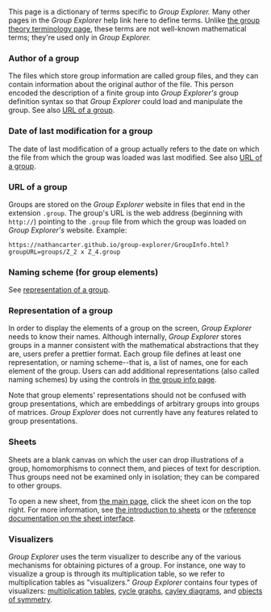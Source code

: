 
This page is a dictionary of terms specific to *Group Explorer.* Many other
pages in the *Group Explorer* help link here to define terms. Unlike [the
group theory terminology page](rf-groupterms.md), these terms are not
well-known mathematical terms; they're used only in *Group Explorer.*

### Author of a group

The files which store group information are called group files, and they can
contain information about the original author of the file. This person
encoded the description of a finite group into *Group Explorer's* group
definition syntax so that *Group Explorer* could load and manipulate the
group. See also [URL of a group](#url-of-a-group).

### Date of last modification for a group

The date of last modification of a group actually refers to the date on
which the file from which the group was loaded was last modified. See also
[URL of a group](#url-of-a-group).

### URL of a group

Groups are stored on the *Group Explorer* website in files that end in the
extension `.group`. The group's URL is the web address (beginning with
`http://`) pointing to the `.group` file from which the group was loaded on
*Group Explorer's* website. Example:

`https://nathancarter.github.io/group-explorer/GroupInfo.html?groupURL=groups/Z_2 x Z_4.group`

### Naming scheme (for group elements)

See [representation of a group](#representation-of-a-group).

### Representation of a group

In order to display the elements of a group on the screen, *Group Explorer*
needs to know their names. Although internally, *Group Explorer* stores
groups in a manner consistent with the mathematical abstractions that they
are, users prefer a prettier format. Each group file defines at least one
representation, or naming scheme--that is, a list of names, one for each
element of the group. Users can add additional representations (also called
naming schemes) by using the controls in [the group info
page](rf-um-groupwindow.md).

Note that group elements' representations should not be confused with group
presentations, which are embeddings of arbitrary groups into groups of
matrices. *Group Explorer* does not currently have any features related to
group presentations.

### Sheets

Sheets are a blank canvas on which the user can drop illustrations of a
group, homomorphisms to connect them, and pieces of text for description.
Thus groups need not be examined only in isolation; they can be compared to
other groups.

To open a new sheet, from [the main page](rf-um-mainwindow.md), click the
sheet icon on the top right. For more information, see [the introduction to
sheets](tu-sheets.md) or the [reference documentation on the sheet
interface](rf-um-sheetwindow.md).

### Visualizers

*Group Explorer* uses the term visualizer to describe any of the various
mechanisms for obtaining pictures of a group. For instance, one way to
visualize a group is through its multiplication table, so we refer to
multiplication tables as "visualizers." *Group Explorer* contains four
types of visualizers: [multiplication
tables](rf-groupterms.md#multiplication-table), [cycle
graphs](rf-groupterms.md#cycle-graph), [cayley
diagrams](rf-groupterms.md#cayley-diagrams), and [objects of
symmetry](rf-groupterms.md#objects-of-symmetry).
